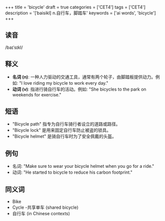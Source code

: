 +++
title = 'bicycle'
draft = true
categories = ['CET4']
tags = ['CET4']
description = '[ˈbaisikl] n.自行车，脚踏车'
keywords = ['ai words', 'bicycle']
+++

## 读音
/baɪˈsɪkl/

## 释义
- **名词 (n)**: 一种人力驱动的交通工具，通常有两个轮子，由脚踏板提供动力。例如: "I love riding my bicycle to work every day."
- **动词 (v)**: 指进行骑自行车的活动。例如: "She bicycles to the park on weekends for exercise."

## 短语
- "Bicycle path" 指专为自行车骑行者设立的道路或路径。
- "Bicycle lock" 是用来固定自行车防止被盗的锁具。
- "Bicycle helmet" 是骑自行车时为了安全佩戴的头盔。

## 例句
- 名词: "Make sure to wear your bicycle helmet when you go for a ride."
- 动词: "He started to bicycle to reduce his carbon footprint."

## 同义词
- Bike
- Cycle
-共享单车 (shared bicycle)
- 自行车 (in Chinese contexts)
